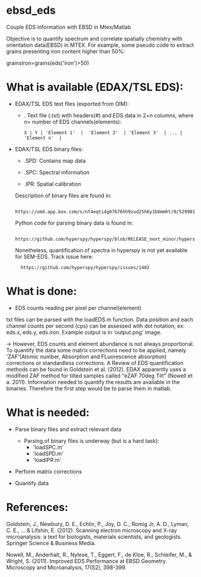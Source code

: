 # ebsd_eds
Couple EDS information with EBSD in Mtex/Matlab

Objective is to quantify spectrum and correlate spatially chemistry with orientation data(EBSD) in MTEX. 
For example, some pseudo code to extract grains presenting iron content higher than 50%:

grainsIron=grains(eds('iron')>50)

# What is available (EDAX/TSL EDS):

- EDAX/TSL EDS text files (exported from OIM):

  - . Text file (.txt) with headers(#) and EDS data in 2+n columns, where n= number of EDS channels(elements):

        X | Y | 'Element 1'  |  'Element 2'  | 'Element 3'  | ... | 'Element n'  |


- EDAX/TSL EDS binary files:

  - .SPD: Contains map data

  - .SPC: Spectral information

  - .IPR: Spatial calibration

  Description of binary files are found in:

        https://umd.app.box.com/s/nf4eqti4g07b76hh9zud25h6y1b6mmht/0/5299018885

  Python code for parsing binary data is found in:

        https://github.com/hyperspy/hyperspy/blob/RELEASE_next_minor/hyperspy/io_plugins/edax.py

  Nonetheless, quantification of spectra in hyperspy is not yet available for SEM-EDS. Track issue here:

        https://github.com/hyperspy/hyperspy/issues/1402


# What is done:

- EDS counts reading per pixel per channel(element)

txt files can be parsed with the loadEDS.m function. Data position and each channel counts per second (cps) can be assessed with dot notation, ex: eds.x, eds.y, eds.iron. Example output is in 'output.png' image.

-> However, EDS counts and element abundance is not always proportional. To quantify the data some matrix corrections need to be applied, namely 'ZAF'(Atomic number, Absorption and FLuorescence absorption) corrections or standardless corrections. A Review of EDS quantification methods can be found in Goldstein et al. (2012). EDAX apparently uses a modified ZAF method for tilted samples called "eZAF 70deg Tilt" (Nowell et a. 2011). Information needed to quantify the results are available in the binaries. Therefore the first step would be to parse them in matlab.
  
 # What is needed:

- Parse binary files and extract relevant data
  - Parsing of binary files is underway (but is a hard task):
     - 'loadSPC.m'
     - 'loadSPD.m'
     - 'loadIPR.m'  
- Perform matrix corrections

- Quantify data
  
# References:
  
Goldstein, J., Newbury, D. E., Echlin, P., Joy, D. C., Romig Jr, A. D., Lyman, C. E., ... & Lifshin, E. (2012). Scanning electron         microscopy and X-ray microanalysis: a text for biologists, materials scientists, and geologists. Springer Science & Business Media.

Nowell, M., Anderhalt, R., Nylese, T., Eggert, F., de Kloe, R., Schleifer, M., & Wright, S. (2011). Improved EDS Performance at EBSD Geometry. Microscopy and Microanalysis, 17(S2), 398-399.



